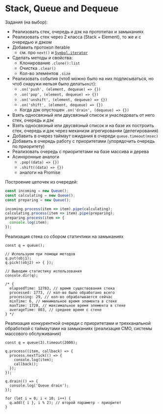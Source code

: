# Stack, Queue and Dequeue

Задания (на выбор):
- Реализовать стек, очередь и дэк на прототипах и замыканиях
- Реализовать стек через 2 класса (Stack + Element), то же и с очередью и дэком
- Добавить протокол iterable
  - см. про `next()` и [`Symbol.iterator`](https://developer.mozilla.org/en-US/docs/Web/JavaScript/Reference/Iteration_protocols)
- Сделать методы и свойства:
  - Клонирование `.clone():list`
  - Очистка `.clear()`
  - Кол-во элементов `.size`
- Реализовать события (чтоб можно было на них подписываться, но чтоб cнаружи
нельзя было делать`emit`):
  - `.on('push', (element, dequeue) => {})`
  - `.on('pop', (element, dequeue) => {})`
  - `.on('unshift', (element, dequeue) => {})`
  - `.on('shift', (element, dequeue) => {})`
  - Когда дэк опустошен `.on('drain', (dequeue) => {})`
- Взять односвязный или двусвязный список и унаследовать от него
стек, очередь и дэк
- Взять односвязный или двусвязный список и на базе их построить
стек, очередь и дэк через механизм агрегированяи (делегирования)
- Добавить в очерез таймаут ожидания в очереди `queue.timeout(msec)`
- Добавить в очередь работу с приоритетами (упорядочить очередь по приоритету)
- Реализовать очередь с приоритетами на базе массива и дерева
- Асинхронные аналоги
  - `.pop((data) => {})`
  - `.shift((data) => {})`
  - аналоги на Promise

Построение цепочек из очередей:
```js
const incoming = new Queue();
const calculating = new Queue();
const preparing = new Queue();

incoming.process(item => item).pipe(calculating);
calculating.process(item => item).pipe(preparing);
preparing.process(item => {
  console.log(item);
});
```

Реализация стека со сбором статичтики на замыканиях
```
const q = queue();

// Используем при помощи методов
q.put(obj1);
q.pick((obj2) => { });

// Выводим статистику использования
console.dir(q);

/* {
  elapsedTime: 12783, // время существования стека
  processed: 1773, // кол-во было обработано всего
  processing: 29, // кол-во обрабатывается сейчас
  minTime: 6, // минимальное время элемента в стеке
  maxTime: 1720, // максимальное время элемента в стеке
  averageTime: 803, // среднее время с стеке
} */
```

Реализация конкурентной очереди с приоритетами и трехканальной обработкой
с таймаутами на замыканиях (реализация СМО, системы массового обслуживания)
```
const q = queue(3).timeout(2000);

q.process((item, callback) => {
  process.nextTick(() => {
    console.log(item);
    callback();
  });
});

q.drain(() => {
  console.log('Queue drain');
});

for (let i = 0; i < 10; i++) {
  q.add({ i }, i % 2); // второй параметр - приоритет
}
```
